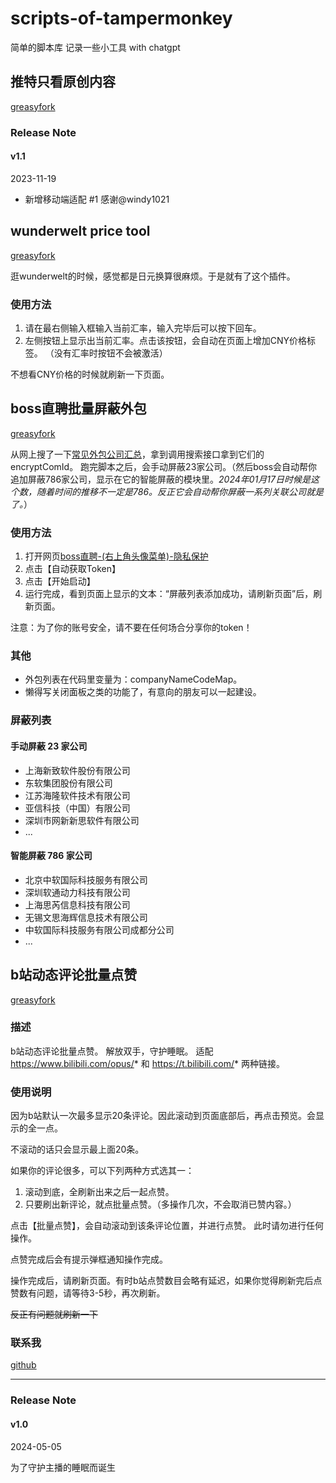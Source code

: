 # scripts-of-tampermonkey
简单的脚本库 记录一些小工具 with chatgpt

## 推特只看原创内容
[greasyfork](https://greasyfork.org/zh-CN/scripts/479243-%E6%8E%A8%E7%89%B9%E5%8F%AA%E7%9C%8B%E5%8E%9F%E5%88%9B%E5%86%85%E5%AE%B9)

### Release Note
#### v1.1
2023-11-19
- 新增移动端适配 #1 感谢@windy1021

## wunderwelt price tool

[greasyfork](https://greasyfork.org/zh-CN/scripts/480734-wunderwelt-price-tool)


逛wunderwelt的时候，感觉都是日元换算很麻烦。于是就有了这个插件。

### 使用方法
1. 请在最右侧输入框输入当前汇率，输入完毕后可以按下回车。
2. 左侧按钮上显示出当前汇率。点击该按钮，会自动在页面上增加CNY价格标签。
（没有汇率时按钮不会被激活）

不想看CNY价格的时候就刷新一下页面。

## boss直聘批量屏蔽外包
[greasyfork](https://greasyfork.org/zh-CN/scripts/485051-boss%E7%9B%B4%E8%81%98%E6%89%B9%E9%87%8F%E5%B1%8F%E8%94%BD%E5%A4%96%E5%8C%85)

从网上搜了一下[常见外包公司汇总](https://blog.csdn.net/qq_43073558/article/details/120855582)，拿到调用搜索接口拿到它们的encryptComId。
跑完脚本之后，会手动屏蔽23家公司。（然后boss会自动帮你追加屏蔽786家公司，显示在它的智能屏蔽的模块里。*2024年01月17日时候是这个数，随着时间的推移不一定是786。反正它会自动帮你屏蔽一系列关联公司就是了。*）

### 使用方法
1. 打开网页[boss直聘-(右上角头像菜单)-隐私保护](https://www.zhipin.com/web/geek/privacy-set?)
2. 点击【自动获取Token】
3. 点击【开始启动】
4. 运行完成，看到页面上显示的文本：“屏蔽列表添加成功，请刷新页面”后，刷新页面。

注意：为了你的账号安全，请不要在任何场合分享你的token！

### 其他
- 外包列表在代码里变量为：companyNameCodeMap。
- 懒得写关闭面板之类的功能了，有意向的朋友可以一起建设。

### 屏蔽列表
#### 手动屏蔽 23 家公司
- 上海新致软件股份有限公司
- 东软集团股份有限公司
- 江苏海隆软件技术有限公司
- 亚信科技（中国）有限公司
- 深圳市网新新思软件有限公司
- ...

#### 智能屏蔽 786 家公司
- 北京中软国际科技服务有限公司
- 深圳软通动力科技有限公司
- 上海思芮信息科技有限公司
- 无锡文思海辉信息技术有限公司
- 中软国际科技服务有限公司成都分公司
- ...

## b站动态评论批量点赞
[greasyfork](https://greasyfork.org/zh-CN/scripts/494083-b%E7%AB%99%E5%8A%A8%E6%80%81%E8%AF%84%E8%AE%BA%E6%89%B9%E9%87%8F%E7%82%B9%E8%B5%9E)

### 描述
b站动态评论批量点赞。 解放双手，守护睡眠。
适配 https://www.bilibili.com/opus/* 和 https://t.bilibili.com/* 两种链接。

### 使用说明

因为b站默认一次最多显示20条评论。因此滚动到页面底部后，再点击预览。会显示的全一点。

不滚动的话只会显示最上面20条。


如果你的评论很多，可以下列两种方式选其一：

1. 滚动到底，全刷新出来之后一起点赞。
2. 只要刷出新评论，就点批量点赞。（多操作几次，不会取消已赞内容。）

点击【批量点赞】，会自动滚动到该条评论位置，并进行点赞。
此时请勿进行任何操作。

点赞完成后会有提示弹框通知操作完成。

操作完成后，请刷新页面。有时b站点赞数目会略有延迟，如果你觉得刷新完后点赞数有问题，请等待3-5秒，再次刷新。

~~反正有问题就刷新一下~~

### 联系我
[github](https://github.com/ssoda01/scripts-of-tampermonkey)

---

### Release Note

#### v1.0
2024-05-05

为了守护主播的睡眠而诞生

